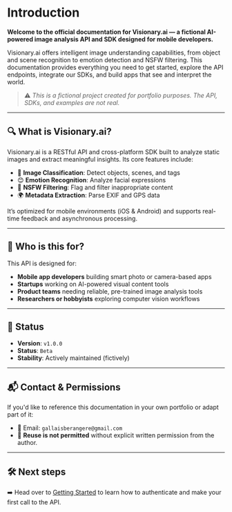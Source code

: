 # Introduction

**Welcome to the official documentation for Visionary.ai — a fictional AI-powered image analysis API and SDK designed for mobile developers.**

Visionary.ai offers intelligent image understanding capabilities, from object and scene recognition to emotion detection and NSFW filtering. This documentation provides everything you need to get started, explore the API endpoints, integrate our SDKs, and build apps that see and interpret the world.

> ⚠️ _This is a fictional project created for portfolio purposes. The API, SDKs, and examples are not real._  

---

## 🔍 What is Visionary.ai?

Visionary.ai is a RESTful API and cross-platform SDK built to analyze static images and extract meaningful insights. Its core features include:

- 🎯 **Image Classification**: Detect objects, scenes, and tags
- 😊 **Emotion Recognition**: Analyze facial expressions
- 🚫 **NSFW Filtering**: Flag and filter inappropriate content
- 🌍 **Metadata Extraction**: Parse EXIF and GPS data

It’s optimized for mobile environments (iOS & Android) and supports real-time feedback and asynchronous processing.

---

## 👤 Who is this for?

This API is designed for:

- **Mobile app developers** building smart photo or camera-based apps
- **Startups** working on AI-powered visual content tools
- **Product teams** needing reliable, pre-trained image analysis tools
- **Researchers or hobbyists** exploring computer vision workflows

---

## 🚧 Status

- **Version**: `v1.0.0`
- **Status**: `Beta`
- **Stability**: Actively maintained (fictively)

---

## 📬 Contact & Permissions

If you'd like to reference this documentation in your own portfolio or adapt part of it:

- 📧 Email: `gallaisberangere@gmail.com`  
- 🔐 **Reuse is not permitted** without explicit written permission from the author.

---

## 🛠️ Next steps

➡️ Head over to [Getting Started](./getting-started.md) to learn how to authenticate and make your first call to the API.
